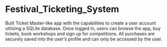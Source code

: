 # Festival_Ticketing_System

Built Ticket Master-like app with the capabilities to create a user account utilizing a SQLite database. Once logged in, users can browse the app, buy tickets, book workshops and sign up for competitions. 
All purchases are securely saved into the user’s profile and can only be accessed by the user.

